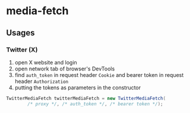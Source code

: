 # media-fetch

## Usages

### Twitter (X)

1. open X website and login
2. open network tab of browser's DevTools
3. find `auth_token` in request header `Cookie` and bearer token in request header `Authorization`
4. putting the tokens as parameters in the constructor

```java
TwitterMediaFetch twitterMediaFetch = new TwitterMediaFetch(
        /* proxy */, /* auth_token */, /* bearer token */);
```
